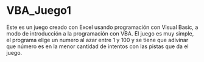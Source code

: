 # VBA_Juego1
Este es un juego creado con Excel usando programación con Visual Basic, a modo de introducción a la programación con VBA. El juego es muy simple, el programa elige un numero al azar entre 1 y 100 y se tiene que adivinar que número es en la menor cantidad de intentos con las pistas que da el juego.
